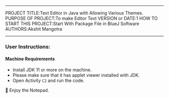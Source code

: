 ------------------------------------------------------------------------

PROJECT TITLE:Text Editor in Java with Allowing Various Themes.
PURPOSE OF PROJECT:To make Editor Text 
VERSION or DATE:1
HOW TO START THIS PROJECT:Start With Package File in BlueJ Software
AUTHORS:Akshit Mangotra

------------------------------------------------------------------------

### User Instructions:

#### Machine Requirements
* Install JDK 11 or more on the machine.
* Please make sure that it has applet viewer installed with JDK.
* Open Activity `C2` and run the code.

🙂 Enjoy the Notepad.

